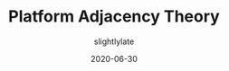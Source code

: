 ---
author: slightlylate
date: 2020-06-30
permalink: false
tags:
  - user-agents
  - web-platform
target_url: https://infrequently.org/2020/06/platform-adjacency-theory/
title: Platform Adjacency Theory
---